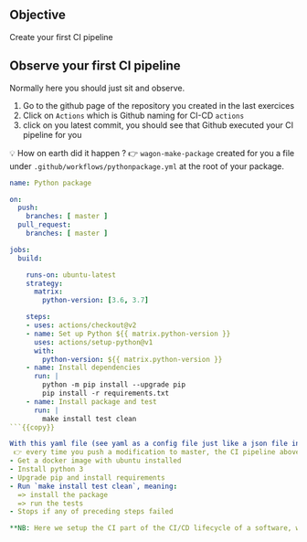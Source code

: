 ## Objective

Create your first CI pipeline

## Observe your first CI pipeline
Normally here you should just sit and observe.

1. Go to the github page of the repository you created in the last exercices
2. Click on `Actions` which is Github naming for CI-CD `actions`
3. click on you latest commit, you should see that Github executed your CI pipeline for you

💡 How on earth did it happen ?
 👉 `wagon-make-package` created for you a file under `.github/workflows/pythonpackage.yml` at the root of your package.

```yaml
name: Python package

on:
  push:
    branches: [ master ]
  pull_request:
    branches: [ master ]

jobs:
  build:

    runs-on: ubuntu-latest
    strategy:
      matrix:
        python-version: [3.6, 3.7]

    steps:
    - uses: actions/checkout@v2
    - name: Set up Python ${{ matrix.python-version }}
      uses: actions/setup-python@v1
      with:
        python-version: ${{ matrix.python-version }}
    - name: Install dependencies
      run: |
        python -m pip install --upgrade pip
        pip install -r requirements.txt
    - name: Install package and test
      run: |
        make install test clean
```{{copy}}

With this yaml file (see yaml as a config file just like a json file in python):
 👉 every time you push a modification to master, the CI pipeline above will execute the following steps
- Get a docker image with ubuntu installed
- Install python 3
- Upgrade pip and install requirements
- Run `make install test clean`, meaning:
  => install the package
  => run the tests
- Stops if any of preceding steps failed

**NB: Here we setup the CI part of the CI/CD lifecycle of a software, we can easily imagine that once Github passed all the tests, you want to deploy your code somewhere, that you will see in next exercice**
